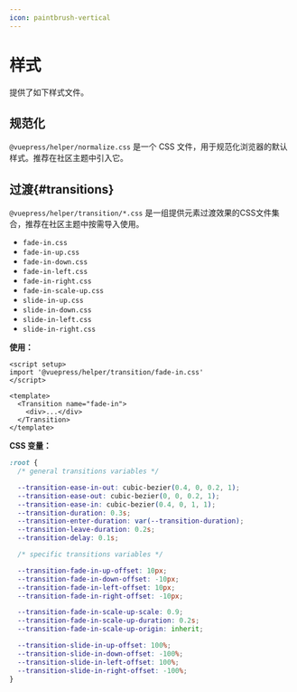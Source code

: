 ```yaml
---
icon: paintbrush-vertical
---
```


# 样式

提供了如下样式文件。

## 规范化

`@vuepress/helper/normalize.css` 是一个 CSS 文件，用于规范化浏览器的默认样式。推荐在社区主题中引入它。

## 过渡{#transitions}

`@vuepress/helper/transition/*.css` 是一组提供元素过渡效果的CSS文件集合，推荐在社区主题中按需导入使用。

- `fade-in.css`
- `fade-in-up.css`
- `fade-in-down.css`
- `fade-in-left.css`
- `fade-in-right.css`
- `fade-in-scale-up.css`
- `slide-in-up.css`
- `slide-in-down.css`
- `slide-in-left.css`
- `slide-in-right.css`

**使用：**

```vue
<script setup>
import '@vuepress/helper/transition/fade-in.css'
</script>

<template>
  <Transition name="fade-in">
    <div>...</div>
  </Transition>
</template>
```

**CSS 变量：**

```css
:root {
  /* general transitions variables */

  --transition-ease-in-out: cubic-bezier(0.4, 0, 0.2, 1);
  --transition-ease-out: cubic-bezier(0, 0, 0.2, 1);
  --transition-ease-in: cubic-bezier(0.4, 0, 1, 1);
  --transition-duration: 0.3s;
  --transition-enter-duration: var(--transition-duration);
  --transition-leave-duration: 0.2s;
  --transition-delay: 0.1s;

  /* specific transitions variables */

  --transition-fade-in-up-offset: 10px;
  --transition-fade-in-down-offset: -10px;
  --transition-fade-in-left-offset: 10px;
  --transition-fade-in-right-offset: -10px;

  --transition-fade-in-scale-up-scale: 0.9;
  --transition-fade-in-scale-up-duration: 0.2s;
  --transition-fade-in-scale-up-origin: inherit;

  --transition-slide-in-up-offset: 100%;
  --transition-slide-in-down-offset: -100%;
  --transition-slide-in-left-offset: 100%;
  --transition-slide-in-right-offset: -100%;
}
```
